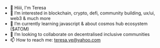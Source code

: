 - 👋 Hiiii, I'm Teresa
- 👀 I’m interested in blockchain, crypto, defi, community building, ux/ui, web3 & much more
- 🌱 I’m currently learning javascript & about cosmos hub ecosystem ($ATOM)
- 💞️ I’m looking to collaborate on decentralised inclusive communities
- 📫 How to reach me: teresa.ye@yahoo.com

<!---
myucch/myucch is a ✨ special ✨ repository because its `README.md` (this file) appears on your GitHub profile.
You can click the Preview link to take a look at your changes.
--->
